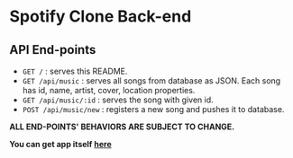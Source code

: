 # Spotify Clone Back-end

## API End-points

- `GET /` : serves this README.
- `GET /api/music` : serves all songs from database as JSON. Each song has id, name, artist, cover, location properties.
- `GET /api/music/:id` : serves the song with given id.
- `POST /api/music/new` : registers a new song and pushes it to database.

**ALL END-POINTS' BEHAVIORS ARE SUBJECT TO CHANGE.**

**You can get app itself [here](https://github.com/iakindev/spotify-clone)**
